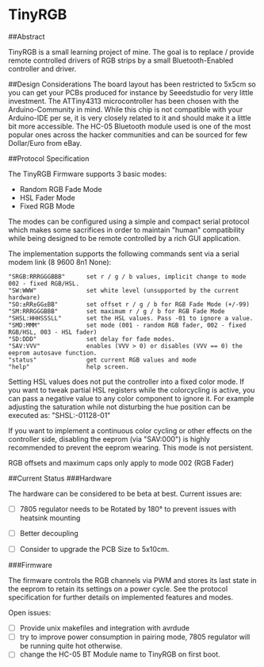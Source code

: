 TinyRGB
=======

##Abstract

TinyRGB is a small learning project of mine. The goal is to replace / provide remote controlled drivers of 
RGB strips by a small Bluetooth-Enabled controller and driver. 

##Design Considerations
The board layout has been restricted to 5x5cm so you can get your PCBs produced for instance by Seeedstudio for
very little investment. The ATTiny4313 microcontroller has been chosen with the Arduino-Community in mind. While 
this chip is not compatible with your Arduino-IDE per se, it is very closely related to it and should make it 
a little bit more accessible. The HC-05 Bluetooth module used is one of the most popular ones across the hacker 
communities and can be sourced for few Dollar/Euro from eBay. 

##Protocol Specification

The TinyRGB Firmware supports 3 basic modes: 

- Random RGB Fade Mode
- HSL Fader Mode 
- Fixed RGB Mode

The modes can be configured using a simple and compact serial protocol which makes some sacrifices
in order to maintain "human" compatibility while being designed to be remote controlled by a rich
GUI application. 

The implementation supports the following commands sent via a serial modem link (8 9600 8n1 None):
```
"SRGB:RRRGGGBBB"      set r / g / b values, implicit change to mode 002 - fixed RGB/HSL.
"SW:WWW"              set white level (unsupported by the current hardware)
"SO:±RR±GG±BB"        set offset r / g / b for RGB Fade Mode (+/-99)
"SM:RRRGGGBBB"        set maximum r / g / b for RGB Fade Mode
"SHSL:HHHSSSLL"       set the HSL values. Pass -01 to ignore a value.
"SMD:MMM"             set mode (001 - random RGB fader, 002 - fixed RGB/HSL, 003 - HSL fader)
"SD:DDD"              set delay for fade modes.
"SAV:VVV"             enables (VVV > 0) or disables (VVV == 0) the eeprom autosave function.
"status"              get current RGB values and mode
"help"                help screen.
```

Setting HSL values does not put the controller into a fixed color mode. If you want to tweak partial HSL registers
while the colorcycling is active, you can pass a negative value to any color component to ignore it. For example 
adjusting the saturation while not disturbing the hue position can be executed as: "SHSL:-01128-01"

If you want to implement a continuous color cycling or other effects on the controller side, disabling the eeprom 
(via "SAV:000") is highly recommended to prevent the eeprom wearing. This mode is not persistent.

RGB offsets and maximum caps only apply to mode 002 (RGB Fader)

##Current Status 
###Hardware

The hardware can be considered to be beta at best. Current issues are:

- [ ] 7805 regulator needs to be Rotated by 180° to prevent issues with heatsink mounting
- [ ] Better decoupling
- [ ] Consider to upgrade the PCB Size to 5x10cm.

 
###Firmware

The firmware controls the RGB channels via PWM and stores its last state in the eeprom to retain
its settings on a power cycle. See the protocol specification for further details on implemented
features and modes.


Open issues:

- [ ] Provide unix makefiles and integration with avrdude
- [ ] try to improve power consumption in pairing mode, 7805 regulator will be running quite hot otherwise.
- [ ] change the HC-05 BT Module name to TinyRGB on first boot.
